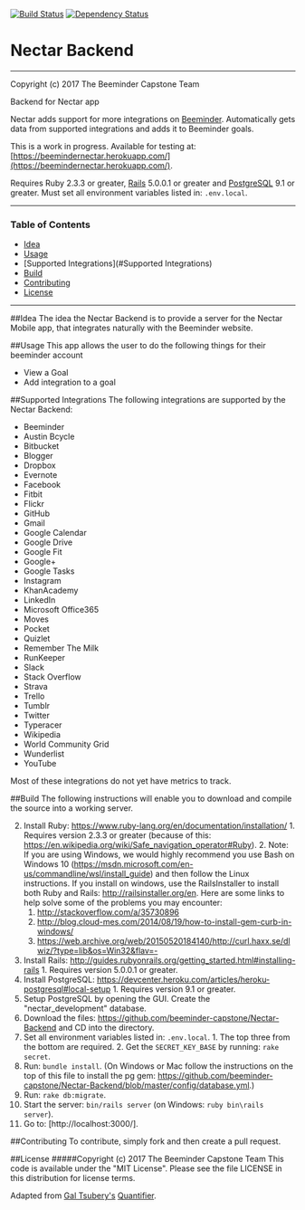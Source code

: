 [![Build Status](https://travis-ci.org/beeminder-capstone/Nectar-Backend.svg?branch=master)](https://travis-ci.org/beeminder-capstone/Nectar-Backend)
[![Dependency Status](https://www.versioneye.com/user/projects/58acea064ca76f0047de1862/badge.svg?style=flat)](https://www.versioneye.com/user/projects/58acea064ca76f0047de1862)

# Nectar Backend
---
Copyright (c) 2017 The Beeminder Capstone Team

Backend for Nectar app

Nectar adds support for more integrations on [Beeminder](https://www.beeminder.com/). Automatically gets data from supported integrations and adds it to Beeminder goals.

This is a work in progress. Available for testing at: [https://beemindernectar.herokuapp.com/](https://beemindernectar.herokuapp.com/).

Requires Ruby 2.3.3 or greater, [Rails](http://guides.rubyonrails.org/getting_started.html) 5.0.0.1 or greater and [PostgreSQL](https://devcenter.heroku.com/articles/heroku-postgresql#local-setup) 9.1 or greater. Must set all environment variables listed in: `.env.local`.


---

### Table of Contents
 - [Idea](#Idea)
 - [Usage](#usage)
 - [Supported Integrations](#Supported Integrations)
 - [Build](#build)
 - [Contributing](#contributing)
 - [License](#license)
 
---


##Idea
The idea the Nectar Backend is to provide a server for the Nectar Mobile app, that integrates naturally with the Beeminder website.

##Usage
This app allows the user to do the following things for their beeminder account

 * View a Goal
 * Add integration to a goal
 

##Supported Integrations
The following integrations are supported by the Nectar Backend:

* Beeminder
* Austin Bcycle
* Bitbucket
* Blogger
* Dropbox
* Evernote
* Facebook
* Fitbit
* Flickr
* GitHub
* Gmail
* Google Calendar
* Google Drive
* Google Fit
* Google+
* Google Tasks
* Instagram
* KhanAcademy
* LinkedIn
* Microsoft Office365
* Moves
* Pocket
* Quizlet
* Remember The Milk
* RunKeeper
* Slack
* Stack Overflow
* Strava
* Trello
* Tumblr
* Twitter
* Typeracer
* Wikipedia
* World Community Grid
* Wunderlist
* YouTube

Most of these integrations do not yet have metrics to track.


##Build
The following instructions will enable you to download and compile the source into a working server.


2.    Install Ruby: https://www.ruby-lang.org/en/documentation/installation/
    1.    Requires version 2.3.3 or greater (because of this: https://en.wikipedia.org/wiki/Safe_navigation_operator#Ruby).
    2.    Note: If you are using Windows, we would highly recommend you use Bash on Windows 10 (https://msdn.microsoft.com/en-us/commandline/wsl/install_guide) and then follow the Linux instructions. If you install on windows, use the RailsInstaller to install both Ruby and Rails: http://railsinstaller.org/en. Here are some links to help solve some of the problems you may encounter:
        1.    http://stackoverflow.com/a/35730896
        2.    http://blog.cloud-mes.com/2014/08/19/how-to-install-gem-curb-in-windows/
        3.    https://web.archive.org/web/20150520184140/http://curl.haxx.se/dlwiz/?type=lib&os=Win32&flav=-
3.    Install Rails: http://guides.rubyonrails.org/getting_started.html#installing-rails
    1.    Requires version 5.0.0.1 or greater.
4.    Install PostgreSQL: https://devcenter.heroku.com/articles/heroku-postgresql#local-setup
    1.    Requires version 9.1 or greater.
5.    Setup PostgreSQL by opening the GUI. Create the "nectar_development" database.
6.    Download the files: https://github.com/beeminder-capstone/Nectar-Backend and CD into the directory.
7.    Set all environment variables listed in: `.env.local`.
    1.    The top three from the bottom are required.
    2.    Get the `SECRET_KEY_BASE` by running: `rake secret`.
8.    Run: `bundle install`. (On Windows or Mac follow the instructions on the top of this file to install the pg gem: https://github.com/beeminder-capstone/Nectar-Backend/blob/master/config/database.yml.)
9.    Run: `rake db:migrate`.
10.    Start the server: `bin/rails server` (on Windows: `ruby bin\rails server`).
11.    Go to: [http://localhost:3000/].

##Contributing
To contribute, simply fork and then create a pull request. 

##License
#####Copyright (c) 2017 The Beeminder Capstone Team
This code is available under the "MIT License".
Please see the file LICENSE in this distribution for license terms.

Adapted from [Gal Tsubery's](https://github.com/tsubery/) [Quantifier](https://github.com/tsubery/quantifier/).
